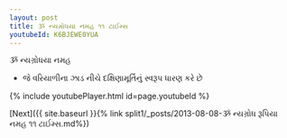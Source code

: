 ```yaml
---
layout: post
title: ૐ ન્યગ્રોધયા નમહ ૧૧ ટાઈમ્સ
youtubeId: K6BJEWE0YUA
---
```

 
 
 ૐ ન્યગ્રોધયા નમહ  
 
 -  જે વરિયાળીના ઝાડ નીચે દક્ષિણામૂર્તિનું સ્વરૂપ ધારણ કરે છે 
 
  
 
  
 
 
 
 
 
 


{% include youtubePlayer.html id=page.youtubeId %}
 
[Next]({{ site.baseurl }}{% link  split1/_posts/2013-08-08-ૐ ન્યગ્રોધ રૂપિયા નમહ ૧૧ ટાઈમ્સ.md%})
 
